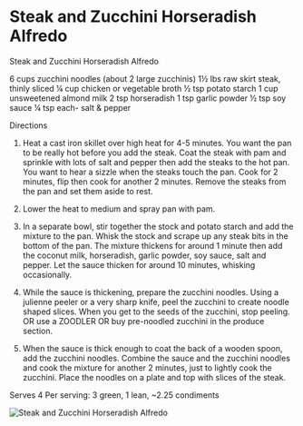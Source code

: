 # Steak and Zucchini Horseradish Alfredo

Steak and Zucchini Horseradish Alfredo

6 cups zucchini noodles (about 2 large zucchinis)
1½ lbs raw skirt steak, thinly sliced
¼ cup chicken or vegetable broth
½ tsp potato starch
1 cup unsweetened almond milk
2 tsp horseradish
1 tsp garlic powder
½ tsp soy sauce
¼ tsp each- salt & pepper

Directions 
1. Heat a cast iron skillet over high heat for 4-5 minutes. You want the pan to be really hot before you add the steak. 
Coat the steak with pam and sprinkle with lots of salt and pepper then add the steaks to the hot pan.
You want to hear a sizzle when the steaks touch the pan. Cook for 2 minutes, flip then cook for another 2 minutes. Remove the steaks from the pan and set them aside to rest.

2. Lower the heat to medium and spray pan with pam.

3. In a separate bowl, stir together the stock and potato starch and add the mixture to the pan. Whisk the stock and scrape up any steak bits in the bottom of the pan. The mixture thickens for around 1 minute then add the coconut milk, horseradish, garlic powder, soy sauce, salt and pepper. Let the sauce thicken for around 10 minutes, whisking occasionally.

4. While the sauce is thickening, prepare the zucchini noodles. Using a julienne peeler or a very sharp knife, peel the zucchini to create noodle shaped slices. When you get to the seeds of the zucchini, stop peeling. OR use a ZOODLER OR buy pre-noodled zucchini in the produce section. 

5. When the sauce is thick enough to coat the back of a wooden spoon, add the zucchini noodles. Combine the sauce and the zucchini noodles and cook the mixture for another 2 minutes, just to lightly cook the zucchini. Place the noodles on a plate and top with slices of the steak.

Serves 4
Per serving: 3 green, 1 lean, ~2.25 condiments

![Steak and Zucchini Horseradish Alfredo](images/Steak%20and%20Zucchini%20Horseradish%20Alfredo.png)

